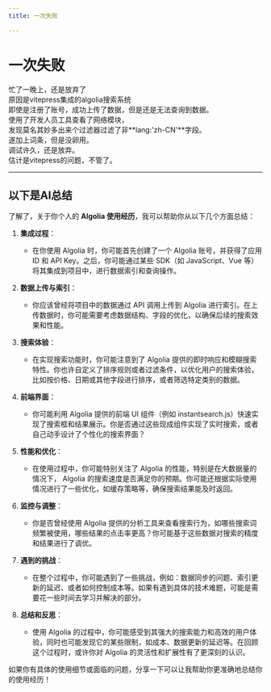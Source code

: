 ```yaml
---
title: 一次失败

---
```

# 一次失败
忙了一晚上，还是放弃了<br/>
原因是vitepress集成的algolia搜索系统<br/>
即使是注册了账号，成功上传了数据，但是还是无法查询到数据。<br/>
使用了开发人员工具查看了网络模块，<br/>
发现莫名其妙多出来个过滤器过滤了非**lang:'zh-CN'**字段。<br/>
遂加上词条，但是没卵用。<br/>
调试许久，还是放弃。<br/>
估计是vitepress的问题，不管了。<br/>

---
## 以下是AI总结
了解了，关于你个人的 **Algolia 使用经历**，我可以帮助你从以下几个方面总结：

1. **集成过程**：
   - 在你使用 Algolia 时，你可能首先创建了一个 Algolia 账号，并获得了应用 ID 和 API Key。之后，你可能通过某些 SDK（如 JavaScript、Vue 等）将其集成到项目中，进行数据索引和查询操作。
   
2. **数据上传与索引**：
   - 你应该曾经将项目中的数据通过 API 调用上传到 Algolia 进行索引。在上传数据时，你可能需要考虑数据结构、字段的优化，以确保后续的搜索效果和性能。

3. **搜索体验**：
   - 在实现搜索功能时，你可能注意到了 Algolia 提供的即时响应和模糊搜索特性。你也许自定义了排序规则或者过滤条件，以优化用户的搜索体验，比如按价格、日期或其他字段进行排序，或者筛选特定类别的数据。

4. **前端界面**：
   - 你可能利用 Algolia 提供的前端 UI 组件（例如 instantsearch.js）快速实现了搜索框和结果展示。你是否通过这些现成组件实现了实时搜索，或者自己动手设计了个性化的搜索界面？

5. **性能和优化**：
   - 在使用过程中，你可能特别关注了 Algolia 的性能，特别是在大数据量的情况下， Algolia 的搜索速度是否满足你的预期。你可能还根据实际使用情况进行了一些优化，如缓存策略等，确保搜索结果能及时返回。

6. **监控与调整**：
   - 你是否曾经使用 Algolia 提供的分析工具来查看搜索行为，如哪些搜索词频繁被使用，哪些结果的点击率更高？你可能基于这些数据对搜索的精度和结果进行了调优。

7. **遇到的挑战**：
   - 在整个过程中，你可能遇到了一些挑战，例如：数据同步的问题、索引更新的延迟、或者如何控制成本等。如果有遇到具体的技术难题，可能是需要花一些时间去学习并解决的部分。

8. **总结和反思**：
   - 使用 Algolia 的过程中，你可能感受到其强大的搜索能力和高效的用户体验，同时也可能发现它的某些限制，如成本、数据更新的延迟等。在回顾这个过程时，或许你对 Algolia 的灵活性和扩展性有了更深刻的认识。

如果你有具体的使用细节或面临的问题，分享一下可以让我帮助你更准确地总结你的使用经历！